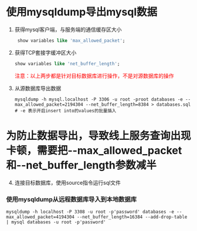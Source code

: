 # 使用mysqldump导出mysql数据

1.  获得mysql客户端，与服务端的通信缓存区大小

    ```sql
     show variables like 'max_allowed_packet';
    ```

2.  获得TCP套接字缓冲区大小

    ```sql
    show variables like 'net_buffer_length';
    ```

    <span style="color: red">注意：以上两步都是针对目标数据库进行操作，不是对源数据库的操作</span>

3.  从源数据库导出数据

    ```shell
    mysqldump -h mysql.localhost -P 3306 -u root -proot databases -e --max_allowed_packet=2194304 --net_buffer_length=8384 > databases.sql
    # -e 表示开启insert into的values的批量插入
    ```
# 为防止数据导出，导致线上服务查询出现卡顿，需要把--max_allowed_packet和--net_buffer_length参数减半
4.  连接目标数据库，使用source指令运行sql文件

### 使用mysqldump从远程数据库导入到本地数据库

```shell
mysqldump -h localhost -P 3308 -u root -p'password' databases -e --max_allowed_packet=4194304 --net_buffer_length=16384 --add-drop-table | mysql databases -u root -p'password'
```

